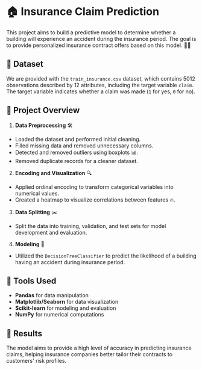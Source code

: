 # 🏠 Insurance Claim Prediction 

This project aims to build a predictive model to determine whether a building will experience an accident during the insurance period. The goal is to provide personalized insurance contract offers based on this model. 🏢💼 

## 📁 Dataset 

We are provided with the `train_insurance.csv` dataset, which contains 5012 observations described by 12 attributes, including the target variable `claim`. The target variable indicates whether a claim was made (`1` for yes, `0` for no). 

## 🚀 Project Overview 

1. **Data Preprocessing** 🛠️ 
 
- Loaded the dataset and performed initial cleaning.  
- Filled missing data and removed unnecessary columns.  
- Detected and removed outliers using boxplots 📊.  
- Removed duplicate records for a cleaner dataset. 
 
2. **Encoding and Visualization** 🔍 
 
- Applied ordinal encoding to transform categorical variables into numerical values.  
- Created a heatmap to visualize correlations between features 🔥. 
 
3. **Data Splitting** ✂️ 
 
- Split the data into training, validation, and test sets for model development and evaluation. 
 
4. **Modeling** 🧠 
 
- Utilized the `DecisionTreeClassifier` to predict the likelihood of a building having an accident during insurance period. 

 
## 🔧 Tools Used 

 
- **Pandas** for data manipulation  
- **Matplotlib/Seaborn** for data visualization  
- **Scikit-learn** for modeling and evaluation 
- **NumPy** for numerical computations 
 
## 📝 Results 

 
The model aims to provide a high level of accuracy in predicting insurance claims, helping insurance companies better tailor their contracts to customers' risk profiles.
